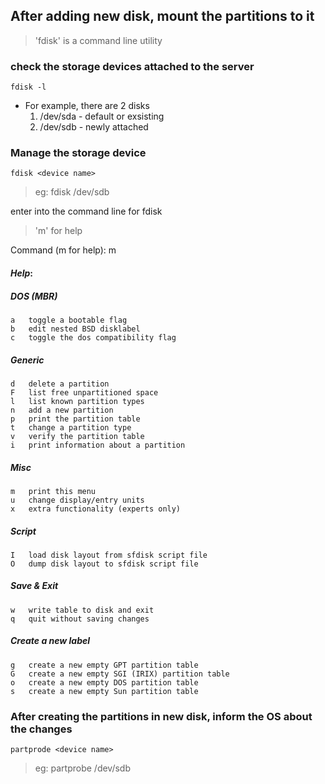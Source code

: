 ## After adding new disk, mount the partitions to it
> 'fdisk' is a command line utility
### check the storage devices attached to the server
    fdisk -l

* For example, there are 2 disks
    1. /dev/sda - default or exsisting
    2. /dev/sdb - newly attached

### Manage the storage device
    fdisk <device name>

> eg: fdisk /dev/sdb

enter into the command line for fdisk
> 'm' for help

Command (m for help): m

#### _Help_:

##### DOS (MBR)
    a   toggle a bootable flag
    b   edit nested BSD disklabel
    c   toggle the dos compatibility flag

##### Generic
    d   delete a partition
    F   list free unpartitioned space
    l   list known partition types
    n   add a new partition
    p   print the partition table
    t   change a partition type
    v   verify the partition table
    i   print information about a partition

##### Misc
    m   print this menu
    u   change display/entry units
    x   extra functionality (experts only)

##### Script
    I   load disk layout from sfdisk script file
    O   dump disk layout to sfdisk script file

##### Save & Exit
    w   write table to disk and exit
    q   quit without saving changes

##### Create a new label
    g   create a new empty GPT partition table
    G   create a new empty SGI (IRIX) partition table
    o   create a new empty DOS partition table
    s   create a new empty Sun partition table


### After creating the partitions in new disk, inform the OS about the changes
    partprode <device name>

> eg: partprobe /dev/sdb